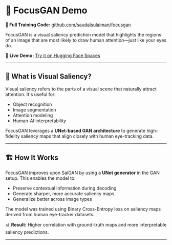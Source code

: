 # 🧠 FocusGAN Demo

**🔬 Full Training Code:** [github.com/saudalsulaiman/focusgan](https://github.com/saudalsulaiman/focusgan)

FocusGAN is a visual saliency prediction model that highlights the regions of an image that are most likely to draw human attention—just like your eyes do.

🎯 **Live Demo:** [Try it on Hugging Face Spaces](https://huggingface.co/spaces/SaudF/focusgan-demo)

---

## 📸 What is Visual Saliency?

Visual saliency refers to the parts of a visual scene that naturally attract attention. It's useful for:

- Object recognition
- Image segmentation
- Attention modeling
- Human-AI interpretability

FocusGAN leverages a **UNet-based GAN architecture** to generate high-fidelity saliency maps that align closely with human eye-tracking data.

---

## 🏗️ How It Works

FocusGAN improves upon SalGAN by using a **UNet generator** in the GAN setup. This enables the model to:

- Preserve contextual information during decoding
- Generate sharper, more accurate saliency maps
- Generalize better across image types

The model was trained using Binary Cross-Entropy loss on saliency maps derived from human eye-tracker datasets.

📊 **Result:** Higher correlation with ground-truth maps and more interpretable saliency predictions.

---

